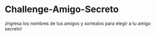 # Challenge-Amigo-Secreto
¡Ingresa los nombres de tus amigos y sortealos para elegir a tu amigo secreto!
